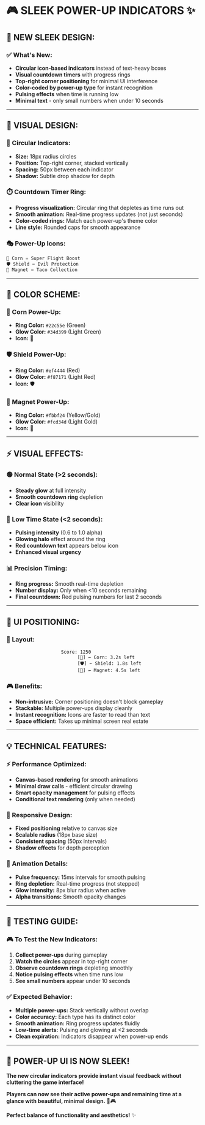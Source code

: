 # 🎮 **SLEEK POWER-UP INDICATORS** ✨

## 🎯 **NEW SLEEK DESIGN:**

### **✅ What's New:**
- **Circular icon-based indicators** instead of text-heavy boxes
- **Visual countdown timers** with progress rings
- **Top-right corner positioning** for minimal UI interference
- **Color-coded by power-up type** for instant recognition
- **Pulsing effects** when time is running low
- **Minimal text** - only small numbers when under 10 seconds

---

## 🎨 **VISUAL DESIGN:**

### **🔵 Circular Indicators:**
- **Size:** 18px radius circles
- **Position:** Top-right corner, stacked vertically
- **Spacing:** 50px between each indicator
- **Shadow:** Subtle drop shadow for depth

### **⏱️ Countdown Timer Ring:**
- **Progress visualization:** Circular ring that depletes as time runs out
- **Smooth animation:** Real-time progress updates (not just seconds)
- **Color-coded rings:** Match each power-up's theme color
- **Line style:** Rounded caps for smooth appearance

### **🎭 Power-Up Icons:**
```javascript
🌽 Corn = Super Flight Boost
🛡️ Shield = Evil Protection
🧲 Magnet = Taco Collection
```

---

## 🌈 **COLOR SCHEME:**

### **🌽 Corn Power-Up:**
- **Ring Color:** `#22c55e` (Green)
- **Glow Color:** `#34d399` (Light Green)
- **Icon:** 🌽

### **🛡️ Shield Power-Up:**
- **Ring Color:** `#ef4444` (Red)
- **Glow Color:** `#f87171` (Light Red)
- **Icon:** 🛡️

### **🧲 Magnet Power-Up:**
- **Ring Color:** `#fbbf24` (Yellow/Gold)
- **Glow Color:** `#fcd34d` (Light Gold)
- **Icon:** 🧲

---

## ⚡ **VISUAL EFFECTS:**

### **🟢 Normal State (>2 seconds):**
- **Steady glow** at full intensity
- **Smooth countdown ring** depletion
- **Clear icon** visibility

### **🔴 Low Time State (<2 seconds):**
- **Pulsing intensity** (0.6 to 1.0 alpha)
- **Glowing halo** effect around the ring
- **Red countdown text** appears below icon
- **Enhanced visual urgency**

### **📊 Precision Timing:**
- **Ring progress:** Smooth real-time depletion
- **Number display:** Only when <10 seconds remaining
- **Final countdown:** Red pulsing numbers for last 2 seconds

---

## 🎯 **UI POSITIONING:**

### **📱 Layout:**
```
                    Score: 1250
                          [🌽] ← Corn: 3.2s left
                          [🛡️] ← Shield: 1.8s left  
                          [🧲] ← Magnet: 4.5s left
```

### **🎮 Benefits:**
- **Non-intrusive:** Corner positioning doesn't block gameplay
- **Stackable:** Multiple power-ups display cleanly
- **Instant recognition:** Icons are faster to read than text
- **Space efficient:** Takes up minimal screen real estate

---

## 💡 **TECHNICAL FEATURES:**

### **⚡ Performance Optimized:**
- **Canvas-based rendering** for smooth animations
- **Minimal draw calls** - efficient circular drawing
- **Smart opacity management** for pulsing effects
- **Conditional text rendering** (only when needed)

### **📐 Responsive Design:**
- **Fixed positioning** relative to canvas size
- **Scalable radius** (18px base size)
- **Consistent spacing** (50px intervals)
- **Shadow effects** for depth perception

### **🎨 Animation Details:**
- **Pulse frequency:** 15ms intervals for smooth pulsing
- **Ring depletion:** Real-time progress (not stepped)
- **Glow intensity:** 8px blur radius when active
- **Alpha transitions:** Smooth opacity changes

---

## 🧪 **TESTING GUIDE:**

### **🎮 To Test the New Indicators:**
1. **Collect power-ups** during gameplay
2. **Watch the circles** appear in top-right corner
3. **Observe countdown rings** depleting smoothly
4. **Notice pulsing effects** when time runs low
5. **See small numbers** appear under 10 seconds

### **✅ Expected Behavior:**
- **Multiple power-ups:** Stack vertically without overlap
- **Color accuracy:** Each type has its distinct color
- **Smooth animation:** Ring progress updates fluidly
- **Low-time alerts:** Pulsing and glowing at <2 seconds
- **Clean expiration:** Indicators disappear when power-up ends

---

## 🎉 **POWER-UP UI IS NOW SLEEK!**

**The new circular indicators provide instant visual feedback without cluttering the game interface!** 

**Players can now see their active power-ups and remaining time at a glance with beautiful, minimal design.** 🌟🎮

**Perfect balance of functionality and aesthetics!** ✨